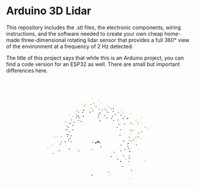 # Arduino 3D Lidar

This repository includes the .stl files, the electronic components, wiring instructions, and the software needed to create your own cheap home-made three-dimensional rotating lidar sensor that provides a full 360° view of the environment at a frequency of 2 Hz detected.

The title of this project says that while this is an Arduino project, you can find a code version for an ESP32 as well. There are small but important differences here.


![Live Visulization of the Lidar Sensor](Images/teaser.gif)